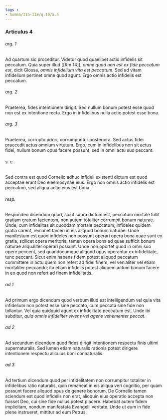 ```yaml
---
tags : 
- Summa/IIa-IIæ/q.10/a.4
---
```


### Articulus 4

###### arg. 1
Ad quartum sic proceditur. Videtur quod quaelibet actio infidelis sit peccatum. Quia super illud [[Rm 14]], *omne quod non est ex fide peccatum est*, dicit Glossa, *omnis infidelium vita est peccatum*. Sed ad vitam infidelium pertinet omne quod agunt. Ergo omnis actio infidelis est peccatum.

###### arg. 2
Praeterea, fides intentionem dirigit. Sed nullum bonum potest esse quod non est ex intentione recta. Ergo in infidelibus nulla actio potest esse bona.

###### arg. 3
Praeterea, corrupto priori, corrumpuntur posteriora. Sed actus fidei praecedit actus omnium virtutum. Ergo, cum in infidelibus non sit actus fidei, nullum bonum opus facere possunt, sed in omni actu suo peccant.

###### s. c.
Sed contra est quod Cornelio adhuc infideli existenti dictum est quod acceptae erant Deo eleemosynae eius. Ergo non omnis actio infidelis est peccatum, sed aliqua actio eius est bona.

###### resp.
Respondeo dicendum quod, sicut supra dictum est, peccatum mortale tollit gratiam gratum facientem, non autem totaliter corrumpit bonum naturae. Unde, cum infidelitas sit quoddam mortale peccatum, infideles quidem gratia carent, remanet tamen in eis aliquod bonum naturae. Unde manifestum est quod infideles non possunt operari opera bona quae sunt ex gratia, scilicet opera meritoria, tamen opera bona ad quae sufficit bonum naturae aliqualiter operari possunt. Unde non oportet quod in omni suo opere peccent, sed quandocumque aliquod opus operantur ex infidelitate, tunc peccant. Sicut enim habens fidem potest aliquod peccatum committere in actu quem non refert ad fidei finem, vel venialiter vel etiam mortaliter peccando; ita etiam infidelis potest aliquem actum bonum facere in eo quod non refert ad finem infidelitatis.

###### ad 1
Ad primum ergo dicendum quod verbum illud est intelligendum vel quia vita infidelium non potest esse sine peccato, cum peccata sine fide non tollantur. Vel quia quidquid agunt ex infidelitate peccatum est. Unde ibi subditur, *quia omnis infideliter vivens vel agens vehementer peccat*.

###### ad 2
Ad secundum dicendum quod fides dirigit intentionem respectu finis ultimi supernaturalis. Sed lumen etiam naturalis rationis potest dirigere intentionem respectu alicuius boni connaturalis.

###### ad 3
Ad tertium dicendum quod per infidelitatem non corrumpitur totaliter in infidelibus ratio naturalis, quin remaneat in eis aliqua veri cognitio, per quam possunt facere aliquod opus de genere bonorum. De Cornelio tamen sciendum est quod infidelis non erat, alioquin eius operatio accepta non fuisset Deo, cui sine fide nullus potest placere. Habebat autem fidem implicitam, nondum manifestata Evangelii veritate. Unde ut eum in fide plene instrueret, mittitur ad eum Petrus.

